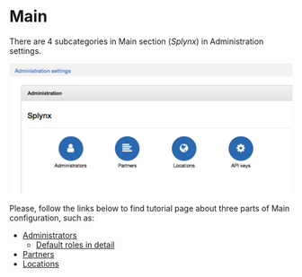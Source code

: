 Main
====

There are 4 subcategories in Main section (*Splynx*) in Administration settings. 

![Main](main.png)

Please, follow the links below to find tutorial page about three parts of Main configuration, such as:

   * [Administrators](administration/main/admins_and_permissions/admins_and_permissions.md)
        * [Default roles in detail](administration/main/admins_and_permissions/admins_and_permissions/default_roles/default_roles.md)
   * [Partners](administration/main/partners/partners.md)
   * [Locations](administration/main/locations/locations.md)
